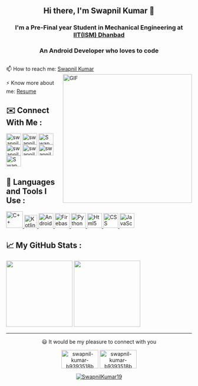 ## <p align="center">Hi there, I'm Swapnil Kumar 👋 </p>
### <p align="center">I'm a Pre-Final year Student in Mechanical Engineering at <a href="https://iitism.ac.in/" target="_blank" rel="noopener noreferrer"> IIT(ISM) Dhanbad </a></p>
### <p align="center">An Android Developer who loves to code</p>

##

<p>📫 How to reach me: <a href="mailto:swapnilkumaraps.com">Swapnil Kumar</a>
<a target="_blank" rel="noopener noreferrer" href="https://camo.githubusercontent.com/2309797487e5e969659a3b545c96151807b04120a9cc2985f632ec94ba00c9f3/68747470733a2f2f6d656469612e67697068792e636f6d2f6d656469612f53576f536b4e36447854737a71494b4571762f67697068792e676966"><img align="right" alt="GIF" src="https://camo.githubusercontent.com/2309797487e5e969659a3b545c96151807b04120a9cc2985f632ec94ba00c9f3/68747470733a2f2f6d656469612e67697068792e636f6d2f6d656469612f53576f536b4e36447854737a71494b4571762f67697068792e676966" width="350" height="350" data-canonical-src="https://media.giphy.com/media/SWoSkN6DxTszqIKEqv/giphy.gif" style="max-width:100%;"></a></p>
<p>⚡ Know more about me: <a href="https://docs.google.com/document/d/1yqxy8CnRrcZ2R54xlaBY642B6V9jSPpYFQOASHJHZJ4/edit?usp=sharing">Resume</a></p>

## ✉️ Connect With Me : 
<p align="left">
<a href="https://www.linkedin.com/in/swapnil-kumar-b9393518b/" rel="nofollow"><img align="center" src="https://camo.githubusercontent.com/28bbd2596707954793abeff9eb24d343c1c78b7bf184b90294b4b190c6097a65/68747470733a2f2f63646e2e6a7364656c6976722e6e65742f6e706d2f73696d706c652d69636f6e7340332e302e312f69636f6e732f6c696e6b6564696e2e737667" alt="swapnil-kumar-b9393518b" height="30" width="40" data-canonical-src="https://cdn.jsdelivr.net/npm/simple-icons@3.0.1/icons/linkedin.svg" style="max-width:100%;"></a>
<a href="https://www.codechef.com/users/swapnil1907" rel="nofollow"><img align="center" src="https://camo.githubusercontent.com/b72ea44d92dd67ad610334c8293caf1852527b39d3c45926b6c5f084d49e748d/68747470733a2f2f63646e2e6a7364656c6976722e6e65742f6e706d2f73696d706c652d69636f6e7340332e312e302f69636f6e732f636f6465636865662e737667" alt="swapnil1907" height="30" width="40" data-canonical-src="https://cdn.jsdelivr.net/npm/simple-icons@3.1.0/icons/codechef.svg" style="max-width:100%;"></a>
<a href="https://www.hackerrank.com/Swapnil1907" rel="nofollow"><img align="center" src="https://camo.githubusercontent.com/c27e320bc0dd83da2ac9b3e89b20480c9896c4d732ce13a21bf09e77cbc4133a/68747470733a2f2f63646e2e6a7364656c6976722e6e65742f6e706d2f73696d706c652d69636f6e7340332e302e312f69636f6e732f6861636b657272616e6b2e737667" alt="Swapnil1907" height="30" width="40" data-canonical-src="https://cdn.jsdelivr.net/npm/simple-icons@3.0.1/icons/hackerrank.svg" style="max-width:100%;"></a>
<a href="https://codeforces.com/profile/swapnilkumaraps" rel="nofollow"><img align="center" src="https://camo.githubusercontent.com/d7e7248bdb5d3600379f47cee01c016f20c66a5d5608881eb1de3a111ee9c562/68747470733a2f2f63646e2e6a7364656c6976722e6e65742f6e706d2f73696d706c652d69636f6e7340332e302e312f69636f6e732f636f6465666f726365732e737667" alt="swapnilkumaraps" height="30" width="40" data-canonical-src="https://cdn.jsdelivr.net/npm/simple-icons@3.0.1/icons/codeforces.svg" style="max-width:100%;"></a>
<a href="https://www.facebook.com/swapnil.kumar19" rel="nofollow"><img align="center" src="https://camo.githubusercontent.com/68395a7b109c74c379a2e19b46e78a7df724c05e8a35df5b2d4a85d3b6cb5369/68747470733a2f2f63646e2e6a7364656c6976722e6e65742f6e706d2f73696d706c652d69636f6e7340332e302e312f69636f6e732f66616365626f6f6b2e737667" alt="swapnil.kumar19" height="30" width="40" data-canonical-src="https://cdn.jsdelivr.net/npm/simple-icons@3.0.1/icons/facebook.svg" style="max-width:100%;"></a>
<a href="https://instagram.com/swapnil_kumar19" rel="nofollow"><img align="center" src="https://camo.githubusercontent.com/aecaf87326884e8b0466bb799265a13fee7586246ebda3e066cb7fad82a1fd23/68747470733a2f2f63646e2e6a7364656c6976722e6e65742f6e706d2f73696d706c652d69636f6e7340332e302e312f69636f6e732f696e7374616772616d2e737667" alt="swapnil_kumar19" height="30" width="40" data-canonical-src="https://cdn.jsdelivr.net/npm/simple-icons@3.0.1/icons/instagram.svg" style="max-width:100%;"></a>
<a href="https://twitter.com/Swapnil_Kumar19" rel="nofollow"><img align="center" src="https://camo.githubusercontent.com/c58e07fb34a45fd051183258b5860608dd86ac98dd151d0522e0575966082b88/68747470733a2f2f63646e2e6a7364656c6976722e6e65742f6e706d2f73696d706c652d69636f6e7340332e302e312f69636f6e732f747769747465722e737667" alt="Swapnil_Kumar19" height="30" width="40" data-canonical-src="https://cdn.jsdelivr.net/npm/simple-icons@3.0.1/icons/twitter.svg" style="max-width:100%;"></a>
</p>


## 🧰 Languages and Tools I Use : 
<p align="left">
<a href="https://www.cplusplus.com/" rel="nofollow"> <img src="https://www.freeiconspng.com/uploads/c--logo-icon-0.png" alt="C++" width="45" height="45" style="max-width:100%;"> </a>
<a href="https://kotlinlang.org/" rel="nofollow"> <img src="https://pics.freeicons.io/uploads/icons/png/18852341021548218200-512.png" alt="Kotlin" width="35" height="35" style="max-width:100%;"> </a>
<a href="https://developer.android.com/studio" rel="nofollow"> <img src="https://image.flaticon.com/icons/png/512/226/226770.png" alt="Android" width="40" height="40" style="max-width:100%;"> </a>
<a href="https://firebase.google.com/" rel="nofollow"> <img src="https://www.vectorlogo.zone/logos/firebase/firebase-icon.svg" alt="Firebase" width="40" height="40" style="max-width:100%;"> </a>
<a href="https://www.python.org/" rel="nofollow"> <img src="https://upload.wikimedia.org/wikipedia/commons/thumb/c/c3/Python-logo-notext.svg/2048px-Python-logo-notext.svg.png" alt="Python" width="40" height="40" style="max-width:100%;"> </a>
<a href="https://www.w3schools.com/html/" rel="nofollow"> <img src="https://cdn.pixabay.com/photo/2017/08/05/11/16/logo-2582748_640.png" alt="Html5" width="40" height="40" style="max-width:100%;"> </a>
<a href="https://www.w3schools.com/css/" rel="nofollow"> <img src="https://cdn.pixabay.com/photo/2017/08/05/11/16/logo-2582747_1280.png" alt="CSS" width="40" height="40" style="max-width:100%;"> </a>
<a href="https://www.w3schools.com/js/DEFAULT.asp" rel="nofollow"> <img src="https://iconape.com/wp-content/files/ez/353342/svg/javascript-seeklogo.com.svg" alt="JavaScript" width="40" height="40" style="max-width:100%;"> </a>
</p>


<!--
**SwapnilKumar19/SwapnilKumar19** is a ✨ _special_ ✨ repository because its `README.md` (this file) appears on your GitHub profile.

Here are some ideas to get you started:

- 🔭 I’m currently working on ...
- 🌱 I’m currently learning ...
- 👯 I’m looking to collaborate on ...
- 🤔 I’m looking for help with ...
- 💬 Ask me about ...
- 📫 How to reach me: ...
- 😄 Pronouns: ...
- ⚡ Fun fact: ...
-->

## <p>📈 My GitHub Stats : </p>
<p>
<img height="180em" src="https://github-readme-stats.vercel.app/api/top-langs/?username=SwapnilKumar19&theme=tokyonight" />

<img height="180em" src="https://github-readme-stats.vercel.app/api?username=SwapnilKumar19&show_icons=true&theme=tokyonight" />
</p>

<hr></hr>

<p align="center">
😃 It would be my pleasure to connect with you
<p align="center">
<a href="https://www.linkedin.com/in/swapnil-kumar-b9393518b/" rel="nofollow"><img align="center" src="https://www.kinesisinc.com/wp-content/uploads/2020/04/linkedin-101-hero@2x-901x475.png" alt="swapnil-kumar-b9393518b" height="50" width="100"data-canonical-src="https://cdn.jsdelivr.net/npm/simple-icons@3.0.1/icons/linkedin.svg" style="max-width:100%;"></a>
<a href="mailto:swapnilkumaraps.com" rel="nofollow"><img align="center" src="https://cdn.vox-cdn.com/thumbor/8fWz6qpiMYMsZhY4vrc9Vhl5yL8=/0x110:1320x770/fit-in/1200x600/cdn.vox-cdn.com/uploads/chorus_asset/file/21939811/newgmaillogo.jpg" alt="swapnil-kumar-b9393518b" height="50" width="100" data-canonical-src="https://cdn.jsdelivr.net/npm/simple-icons@3.0.1/icons/linkedin.svg" style="max-width:100%;"></a>
</p>
</p>
<p align="center">
<a target="_blank" rel="noopener noreferrer" href="https://camo.githubusercontent.com/816d152e08aa55034c5490d0bdbde2a4727d128285293904e2d03467f2c1d520/68747470733a2f2f6b6f6d617265762e636f6d2f67687076632f3f757365726e616d653d6d7973656c66706177616e72616a266c6162656c3d50726f66696c65253230766965777326636f6c6f723d306537356236267374796c653d666c6174"><img src="https://camo.githubusercontent.com/816d152e08aa55034c5490d0bdbde2a4727d128285293904e2d03467f2c1d520/68747470733a2f2f6b6f6d617265762e636f6d2f67687076632f3f757365726e616d653d6d7973656c66706177616e72616a266c6162656c3d50726f66696c65253230766965777326636f6c6f723d306537356236267374796c653d666c6174" alt="SwapnilKumar19" data-canonical-src="https://komarev.com/ghpvc/?username=SwapnilKumar19&amp;label=Profile%20views&amp;color=0e75b6&amp;style=flat" style="max-width:100%;"></a>
</p>
